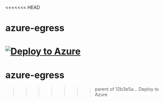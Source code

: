 <<<<<<< HEAD
# azure-egress
[![Deploy to Azure](http://azuredeploy.net/deploybutton.png)](https://portal.azure.com/#create/Microsoft.Template/)
=======
# azure-egress
>>>>>>> parent of 12b3e5a... Deploy to Azure
